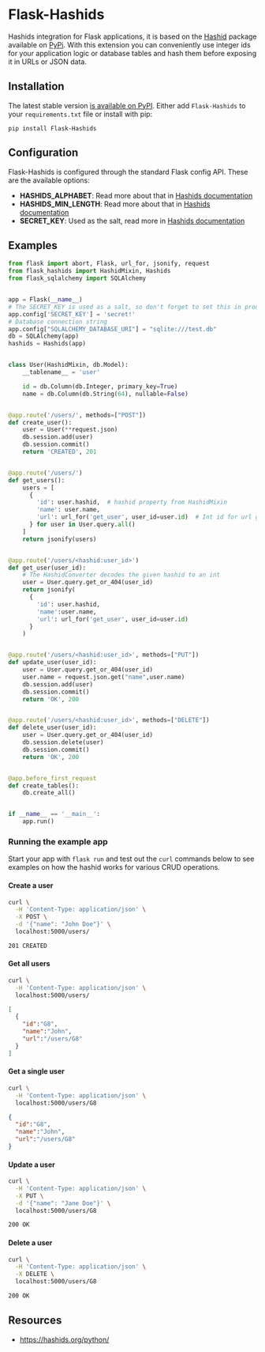 # Flask-Hashids

Hashids integration for Flask applications, it is based on the [Hashid](https://github.com/davidaurelio/hashids-python) package available on [PyPi](https://pypi.org/project/hashids/). With this extension you can conveniently use integer ids for your application logic or database tables and hash them before exposing it in URLs or JSON data.

## Installation

The latest stable version [is available on PyPI](https://pypi.org/project/Flask-Hashids/). Either add `Flask-Hashids` to your `requirements.txt` file or install with pip:

```
pip install Flask-Hashids
```

## Configuration

Flask-Hashids is configured through the standard Flask config API. These are the available options:

- **HASHIDS_ALPHABET**: Read more about that in [Hashids documentation](https://github.com/davidaurelio/hashids-python#using-a-custom-alphabet)
- **HASHIDS_MIN_LENGTH**: Read more about that in [Hashids documentation](https://github.com/davidaurelio/hashids-python#controlling-hash-length)
- **SECRET_KEY**: Used as the salt, read more in [Hashids documentation](https://github.com/davidaurelio/hashids-python#using-a-custom-salt)

## Examples

```python
from flask import abort, Flask, url_for, jsonify, request
from flask_hashids import HashidMixin, Hashids
from flask_sqlalchemy import SQLAlchemy


app = Flask(__name__)
# The SECRET_KEY is used as a salt, so don't forget to set this in production
app.config['SECRET_KEY'] = 'secret!'
# Database connection string
app.config["SQLALCHEMY_DATABASE_URI"] = "sqlite:///test.db"
db = SQLAlchemy(app)
hashids = Hashids(app)


class User(HashidMixin, db.Model):
    __tablename__ = 'user'

    id = db.Column(db.Integer, primary_key=True)
    name = db.Column(db.String(64), nullable=False)


@app.route('/users/', methods=["POST"])
def create_user():
    user = User(**request.json)
    db.session.add(user)
    db.session.commit()
    return 'CREATED', 201


@app.route('/users/')
def get_users():
    users = [
      {
        'id': user.hashid,  # hashid property from HashidMixin
        'name': user.name,
        'url': url_for('get_user', user_id=user.id)  # Int id for url generation
      } for user in User.query.all()
    ]
    return jsonify(users)


@app.route('/users/<hashid:user_id>')
def get_user(user_id):
    # The HashidConverter decodes the given hashid to an int
    user = User.query.get_or_404(user_id)
    return jsonify(
      {
        'id': user.hashid,
        'name':user.name,
        'url': url_for('get_user', user_id=user.id)
      }
    )


@app.route('/users/<hashid:user_id>', methods=["PUT"])
def update_user(user_id):
    user = User.query.get_or_404(user_id)
    user.name = request.json.get("name",user.name)
    db.session.add(user)
    db.session.commit()
    return 'OK', 200


@app.route('/users/<hashid:user_id>', methods=["DELETE"])
def delete_user(user_id):
    user = User.query.get_or_404(user_id)
    db.session.delete(user)
    db.session.commit()
    return 'OK', 200


@app.before_first_request
def create_tables():
    db.create_all()


if __name__ == '__main__':
    app.run()
```

### Running the example app

Start your app with `flask run` and test out the `curl` commands below to see examples on how the hashid works for various CRUD operations.

#### Create a user

```sh
curl \
  -H 'Content-Type: application/json' \
  -X POST \
  -d '{"name": "John Doe"}' \
  localhost:5000/users/
```

```sh
201 CREATED
```

#### Get all users

```sh
curl \
  -H 'Content-Type: application/json' \
  localhost:5000/users/
```

```json
[
  {
    "id":"G8",
    "name":"John",
    "url":"/users/G8"
  }
]
```

#### Get a single user

```sh
curl \
  -H 'Content-Type: application/json' \
  localhost:5000/users/G8
```

```json
{
  "id":"G8",
  "name":"John",
  "url":"/users/G8"
}
```

#### Update a user

```sh
curl \
  -H 'Content-Type: application/json' \
  -X PUT \
  -d '{"name": "Jane Doe"}' \
  localhost:5000/users/G8
```

```sh
200 OK
```

#### Delete a user

```sh
curl \
  -H 'Content-Type: application/json' \
  -X DELETE \
  localhost:5000/users/G8
```

```sh
200 OK
```

## Resources

- https://hashids.org/python/
